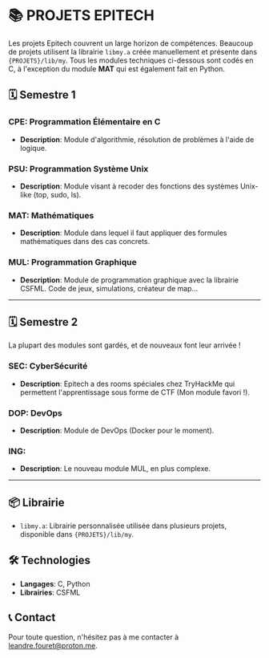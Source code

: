 # 📚 PROJETS EPITECH

Les projets Epitech couvrent un large horizon de compétences. Beaucoup de projets utilisent la librairie `libmy.a` créée manuellement et présente dans `{PROJETS}/lib/my`. Tous les modules techniques ci-dessous sont codés en C, à l'exception du module **MAT** qui est également fait en Python.

## 🗓️ Semestre 1

### CPE: Programmation Élémentaire en C
- **Description**: Module d'algorithmie, résolution de problèmes à l'aide de logique.

### PSU: Programmation Système Unix
- **Description**: Module visant à recoder des fonctions des systèmes Unix-like (top, sudo, ls).

### MAT: Mathématiques
- **Description**: Module dans lequel il faut appliquer des formules mathématiques dans des cas concrets.

### MUL: Programmation Graphique
- **Description**: Module de programmation graphique avec la librairie CSFML. Code de jeux, simulations, créateur de map...

---

## 🗓️ Semestre 2

La plupart des modules sont gardés, et de nouveaux font leur arrivée !

### SEC: CyberSécurité
- **Description**: Epitech a des rooms spéciales chez TryHackMe qui permettent l'apprentissage sous forme de CTF (Mon module favori !).

### DOP: DevOps
- **Description**: Module de DevOps (Docker pour le moment).

### ING: 
- **Description**: Le nouveau module MUL, en plus complexe.

---

## 📦 Librairie
- `libmy.a`: Librairie personnalisée utilisée dans plusieurs projets, disponible dans `{PROJETS}/lib/my`.

## 🛠️ Technologies
- **Langages**: C, Python
- **Librairies**: CSFML

## 📞 Contact
Pour toute question, n'hésitez pas à me contacter à [leandre.fouret@proton.me](mailto:leandre.fouret@proton.me).

